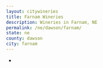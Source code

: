 ```yaml
---
layout: citywineries
title: Farnam Wineries
description: Wineries in Farnam, NE
permalink: /ne/dawson/farnam/
state: ne
county: dawson
city: farnam
---
```

-
